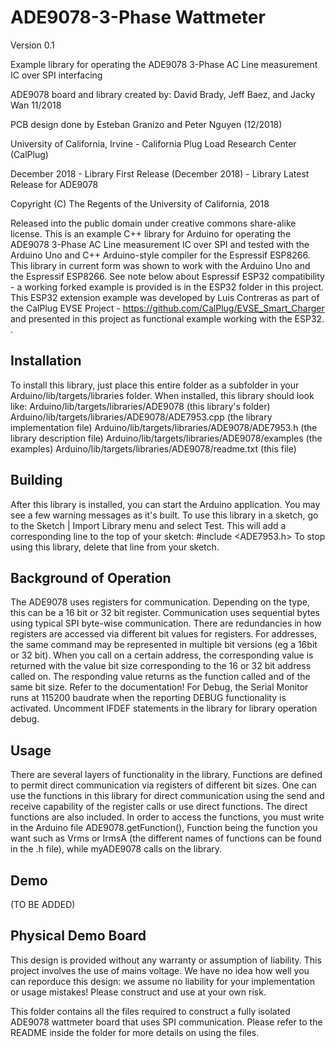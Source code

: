 # ADE9078-3-Phase Wattmeter

Version 0.1

Example library for operating the ADE9078 3-Phase AC Line measurement IC over SPI interfacing


ADE9078 board and library created by: David Brady, Jeff Baez, and Jacky Wan 11/2018

PCB design done by Esteban Granizo and Peter Nguyen (12/2018)

University of California, Irvine - California Plug Load Research Center (CalPlug)

December 2018 - Library First Release
(December 2018) - Library Latest Release for ADE9078

Copyright (C) The Regents of the University of California, 2018

Released into the public domain under creative commons share-alike license. This is an example C++ library for Arduino for operating the ADE9078 3-Phase AC Line measurement IC over SPI and tested with the Arduino Uno and C++ Arduino-style compiler for the Espressif ESP8266. This library in current form was shown to work with the Arduino Uno and the Espressif ESP8266.  See note below about Espressif ESP32 compatibility - a working forked example is provided is in the ESP32 folder in this project.  This ESP32 extension example was developed by Luis Contreras as part of the CalPlug EVSE Project - https://github.com/CalPlug/EVSE_Smart_Charger and presented in this project as functional example working with the ESP32.
.  

Installation
--------------------------------------------------------------------------------

To install this library, just place this entire folder as a subfolder in your
Arduino/lib/targets/libraries folder.
When installed, this library should look like:
Arduino/lib/targets/libraries/ADE9078              (this library's folder)
Arduino/lib/targets/libraries/ADE9078/ADE7953.cpp     (the library implementation file)
Arduino/lib/targets/libraries/ADE9078/ADE7953.h       (the library description file)
Arduino/lib/targets/libraries/ADE9078/examples     (the examples)
Arduino/lib/targets/libraries/ADE9078/readme.txt   (this file)

Building
--------------------------------------------------------------------------------

After this library is installed, you can start the Arduino application.
You may see a few warning messages as it's built.
To use this library in a sketch, go to the Sketch | Import Library menu and select Test. This will add a corresponding line to the top of your sketch: #include <ADE7953.h>
To stop using this library, delete that line from your sketch.

Background of Operation
--------------------------------------------------------------------------------

The ADE9078 uses registers for communication.  Depending on the type, this can be a 16 bit or 32 bit register.  Communication uses sequential bytes using typical SPI byte-wise communication.  There are redundancies in how registers are accessed via different bit values for registers.  For addresses, the same command may be represented in multiple bit versions (eg a 16bit or 32 bit). When you call on a certain address, the corresponding value is returned with the value bit size corresponding to the 16 or 32 bit address called on. The responding value returns as the function called and of the same bit size.  Refer to the documentation!  For Debug, the Serial Monitor runs at 115200 baudrate when the reporting DEBUG functionality is activated.  Uncomment IFDEF statements in the library for library operation debug.

Usage
--------------------------------------------------------------------------------

There are several layers of functionality in the library.  Functions are defined to permit direct communication via registers of different bit sizes.  One can use the functions in this library for direct communication using the send and receive capability of the register calls or use direct functions.  The direct functions are also included. In order to access the functions, you must write in the Arduino file ADE9078.getFunction(), Function being the function you want such as Vrms or IrmsA (the different names of functions can be found in the .h file), while myADE9078 calls on the library.

Demo
--------------------------------------------------------------------------------
(TO BE ADDED)

Physical Demo Board
----------
This design is provided without any warranty or assumption of liability.  This project involves the use of mains voltage.  We have no idea how well you can reporduce this design: we assume no liability for your implementation or usage mistakes! Please construct and use at your own risk.

This folder contains all the files required to construct a fully isolated ADE9078 wattmeter board that uses SPI communication. Please refer to the README inside the folder for more details on using the files.
